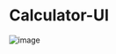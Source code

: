# Calculator-UI

![image](https://user-images.githubusercontent.com/90642401/225248686-d04d0455-9a58-4685-b679-c09df6dbb894.png)
